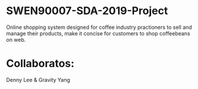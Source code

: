 # SWEN90007-SDA-2019-Project

Online shopping system designed for coffee industry practioners to sell and manage their products, make it concise for customers to shop coffeebeans on web.


# Collaboratos: 

Denny Lee & Gravity Yang 


